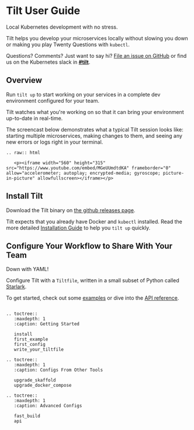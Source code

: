 # Tilt User Guide

Local Kubernetes development with no stress.

Tilt helps you develop your microservices locally
without slowing you down or making you play Twenty Questions with `kubectl`.

Questions? Comments? Just want to say hi? [File an issue on GitHub](https://github.com/windmilleng/tilt/issues) or find us on the Kubernetes slack in [**#tilt**](https://kubernetes.slack.com/messages/CESBL84MV/).

## Overview

Run `tilt up` to start working on your services in a complete dev environment
configured for your team.

Tilt watches what you're working on so that it can bring your environment
up-to-date in real-time.

The screencast below demonstrates what a typical Tilt session looks like:
starting multiple microservices, making changes to them, and seeing any new errors
or logs right in your terminal.

```eval_rst
.. raw:: html

   <p><iframe width="560" height="315" src="https://www.youtube.com/embed/MGeUUmdtdKA" frameborder="0" allow="accelerometer; autoplay; encrypted-media; gyroscope; picture-in-picture" allowfullscreen></iframe></p>
```

## Install Tilt

Download the Tilt binary on
[the github releases page](https://github.com/windmilleng/tilt/releases).

Tilt expects that you already have Docker and `kubectl` installed.
Read the more detailed [Installation Guide](install.html)
to help you `tilt up` quickly.

## Configure Your Workflow to Share With Your Team

Down with YAML!

Configure Tilt with a `Tiltfile`, written in a small subset of Python called
[Starlark](https://github.com/bazelbuild/starlark#tour).

To get started, check out some [examples](first_example.html) or dive into the
[API reference](api.html).

```eval_rst

.. toctree::
   :maxdepth: 1
   :caption: Getting Started

   install
   first_example
   first_config
   write_your_tiltfile
   
.. toctree::
   :maxdepth: 1
   :caption: Configs From Other Tools

   upgrade_skaffold
   upgrade_docker_compose

.. toctree::
   :maxdepth: 1
   :caption: Advanced Configs

   fast_build
   api
```
